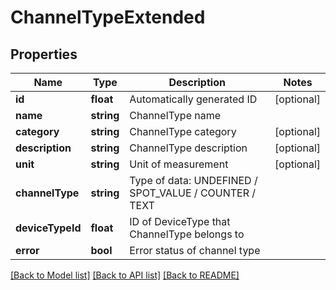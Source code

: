 # ChannelTypeExtended

## Properties
Name | Type | Description | Notes
------------ | ------------- | ------------- | -------------
**id** | **float** | Automatically generated ID | [optional] 
**name** | **string** | ChannelType name | 
**category** | **string** | ChannelType category | [optional] 
**description** | **string** | ChannelType description | [optional] 
**unit** | **string** | Unit of measurement | [optional] 
**channelType** | **string** | Type of data: UNDEFINED / SPOT_VALUE / COUNTER / TEXT | 
**deviceTypeId** | **float** | ID of DeviceType that ChannelType belongs to | 
**error** | **bool** | Error status of channel type | 

[[Back to Model list]](../README.md#documentation-for-models) [[Back to API list]](../README.md#documentation-for-api-endpoints) [[Back to README]](../README.md)


